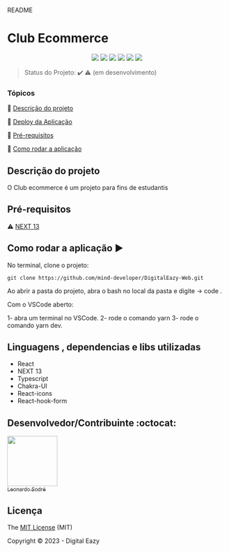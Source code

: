 README

<h1>Club Ecommerce</h1>

<p align="center">
   <img src="https://img.shields.io/badge/TypeScript-007ACC?style=for-the-badge&logo=typescript&logoColor=white"/>
   <img src="https://img.shields.io/badge/Next-black?style=for-the-badge&logo=next.js&logoColor=white"/>
    <img src="https://img.shields.io/badge/React-20232A?style=for-the-badge&logo=react&logoColor=61DAFB"/>
    <img src="https://img.shields.io/badge/chakra-%234ED1C5.svg?style=for-the-badge&logo=chakraui&logoColor=white"/>
   <img src="http://img.shields.io/static/v1?label=License&message=MIT&color=green&style=for-the-badge"/>
   <img src="http://img.shields.io/static/v1?label=STATUS&message=EM%20DESENVOLVIMENTO&color=RED&style=for-the-badge"/>
</p>

> Status do Projeto: :heavy_check_mark: :warning: (em desenvolvimento)

### Tópicos

:small_blue_diamond: [Descrição do projeto](#descrição-do-projeto)

:small_blue_diamond: [Deploy da Aplicação](#deploy-da-aplicação-dash)

:small_blue_diamond: [Pré-requisitos](#pré-requisitos)

:small_blue_diamond: [Como rodar a aplicação](#como-rodar-a-aplicação-arrow_forward)

## Descrição do projeto

<p align="justify">
  O Club ecommerce é um projeto para fins de estudantis 
</p>

## Pré-requisitos

:warning: [NEXT 13](https://nodejs.org/en/download/)

## Como rodar a aplicação :arrow_forward:

No terminal, clone o projeto:

```
git clone https://github.com/mind-developer/DigitalEazy-Web.git
```

Ao abrir a pasta do projeto, abra o bash no local da pasta e digite -> code .

Com o VSCode aberto:

1- abra um terminal no VSCode.
2- rode o comando yarn
3- rode o comando yarn dev.

## Linguagens , dependencias e libs utilizadas

- React
- NEXT 13
- Typescript
- Chakra-UI
- React-icons
- React-hook-form

## Desenvolvedor/Contribuinte :octocat:

[<img src="https://avatars.githubusercontent.com/u/81453031?v=4" width=115><br><sub>Leonardo Sodré</sub>](https://github.com/LeonardoSodre20)

## Licença

The [MIT License]() (MIT)

Copyright :copyright: 2023 - Digital Eazy
